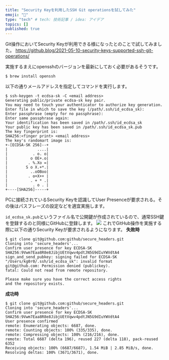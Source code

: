 ```yaml
---
title: "Security Keyを利用したSSH Git operationsを試してみた"
emoji: "📝"
type: "tech" # tech: 技術記事 / idea: アイデア
topics: []
published: true 
---
```

Git操作においてSecurity Keyが利用できる様になったとのことで試してみました。
https://github.blog/2021-05-10-security-keys-supported-ssh-git-operations/

実施するまえにopensshのバージョンを最新にしておく必要があるそうです。
```
$ brew install openssh
```

以下の通りメールアドレスを指定してコマンドを実行します。
```
$ ssh-keygen -t ecdsa-sk -C <email address> 
Generating public/private ecdsa-sk key pair.
You may need to touch your authenticator to authorize key generation.
Enter file in which to save the key (/path/.ssh/id_ecdsa_sk):
Enter passphrase (empty for no passphrase):
Enter same passphrase again:
Your identification has been saved in /path/.ssh/id_ecdsa_sk
Your public key has been saved in /path/.ssh/id_ecdsa_sk.pub
The key fingerprint is:
SHA256:<finger print> <email address> 
The key's randomart image is:
+-[ECDSA-SK 256]--+
|             ....|
|           . o. o|
|          o OE+.o|
|         . %.Xo =|
|        S o X.+*.|
|          ..oOBoo|
|         . o+X++ |
|          . + * .|
|           . o . |
+----[SHA256]-----+
```
PCに接続されているSecurity Keyを認識してUser Presenceが要求される。その後はパスフレーズの設定などを適宜実施します。

``id_ecdsa_sk.pub``というファイル名で公開鍵が作成されているので、通常SSH鍵を登録するのと同様にGitHubに登録します。
![](https://storage.googleapis.com/zenn-user-upload/e7qs8x50hq89fhnm061xlk8qkhok)
これでGitHub操作を実施する際に以下の通りSecurity Keyが要求されるようになります。
**失敗時**
```
$ git clone git@github.com:github/secure_headers.git
Cloning into 'secure_headers'...
Confirm user presence for key ECDSA-SK SHA256:9Vwm7Eaa8R8e8JibjUEtVqwv4pdtJN5G9dIuYWVdtA4
sign_and_send_pubkey: signing failed for ECDSA-SK "/Users/kg0r0/.ssh/id_ecdsa_sk": invalid format
git@github.com: Permission denied (publickey).
fatal: Could not read from remote repository.

Please make sure you have the correct access rights
and the repository exists.
```
**成功時**
```
$ git clone git@github.com:github/secure_headers.git
Cloning into 'secure_headers'...
Confirm user presence for key ECDSA-SK SHA256:9Vwm7Eaa8R8e8JibjUEtVqwv4pdtJN5G9dIuYWVdtA4
User presence confirmed
remote: Enumerating objects: 6687, done.
remote: Counting objects: 100% (335/335), done.
remote: Compressing objects: 100% (216/216), done.
remote: Total 6687 (delta 196), reused 227 (delta 118), pack-reused 6352
Receiving objects: 100% (6687/6687), 1.54 MiB | 2.85 MiB/s, done.
Resolving deltas: 100% (3671/3671), done.
```